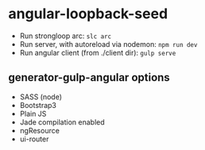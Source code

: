 # angular-loopback-seed

- Run strongloop arc: `slc arc`
- Run server, with autoreload via nodemon: `npm run dev`
- Run angular client (from ./client dir): `gulp serve`

## generator-gulp-angular options

- SASS (node)
- Bootstrap3
- Plain JS
- Jade compilation enabled
- ngResource
- ui-router
